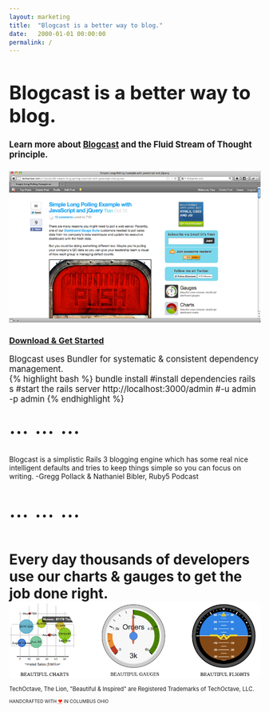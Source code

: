 ```yaml
---
layout: marketing
title:  "Blogcast is a better way to blog."
date:   2000-01-01 00:00:00
permalink: /
---
```


<h1 style="font-size: 270%;">Blogcast is a better way to blog.</h1>

<h4 style="font-size: 120%;">Learn more about <a href="http://techoctave.com/c7/posts/38-blogcast-is-a-better-way-to-blog">Blogcast</a> and the Fluid Stream of Thought principle.</h4>

![blogcast](/images/blogcast.png)

<h3 class="buy"><a href="https://github.com/techoctave/blogcast/archive/master.zip">Download & Get Started</a></h3>

<p style="font-size: 120%;">
Blogcast uses Bundler for systematic & consistent dependency management.

<br>
{% highlight bash %}
bundle install #install dependencies
rails s #start the rails server
http://localhost:3000/admin #-u admin -p admin
{% endhighlight %}

<div style="font-size: 320%;">… … …</div>

<br>

Blogcast is a simplistic Rails 3 blogging engine which has some real nice intelligent defaults and tries to keep things simple so you can focus on writing. -Gregg Pollack & Nathaniel Bibler, Ruby5 Podcast

<br>

<div style="font-size: 320%;">… … …</div>

<br>

</p>

<h1 class="page-title" itemprop="name headline">Every day thousands of developers use our charts & gauges to get the job done right.</h1>

<img src="/images/blog-header.png" usemap="#map" style="margin-top: -20px;" />

<map name="map">
  <area shape="rect" coords="4, 4, 247, 276" href="/charts/" alt="JavaScript Charts" target="_blank"/>
  <area shape="rect" coords="317, 3, 582, 277" href="/gauges/" alt="JavaScript Gauges" target="_blank"/>
  <area shape="rect" coords="652, 4, 906, 277" href="/simulation/" alt="JavaScript Flight Gauges" target="_blank"/>  
</map>


<footer>
    <p style="font-size: 80%;">TechOctave, The Lion, "Beautiful & Inspired" are Registered Trademarks of TechOctave, LLC.</p>
    <p style="font-size: 65%;">HANDCRAFTED WITH <abbr style="color: #FF2400; font-variant: none" title="love">❤</abbr> IN COLUMBUS OHIO</p>
</footer>

